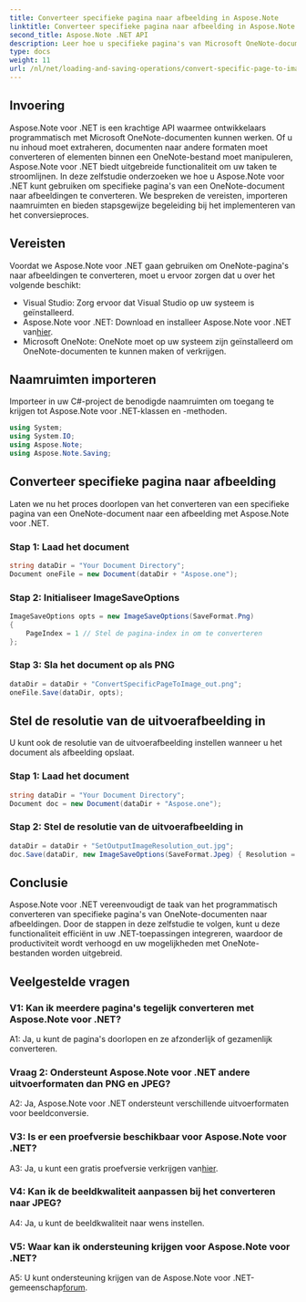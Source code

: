 ```yaml
---
title: Converteer specifieke pagina naar afbeelding in Aspose.Note
linktitle: Converteer specifieke pagina naar afbeelding in Aspose.Note
second_title: Aspose.Note .NET API
description: Leer hoe u specifieke pagina's van Microsoft OneNote-documenten programmatisch naar afbeeldingen kunt converteren met Aspose.Note voor .NET.
type: docs
weight: 11
url: /nl/net/loading-and-saving-operations/convert-specific-page-to-image/
---
```

## Invoering

Aspose.Note voor .NET is een krachtige API waarmee ontwikkelaars programmatisch met Microsoft OneNote-documenten kunnen werken. Of u nu inhoud moet extraheren, documenten naar andere formaten moet converteren of elementen binnen een OneNote-bestand moet manipuleren, Aspose.Note voor .NET biedt uitgebreide functionaliteit om uw taken te stroomlijnen. In deze zelfstudie onderzoeken we hoe u Aspose.Note voor .NET kunt gebruiken om specifieke pagina's van een OneNote-document naar afbeeldingen te converteren. We bespreken de vereisten, importeren naamruimten en bieden stapsgewijze begeleiding bij het implementeren van het conversieproces.

## Vereisten

Voordat we Aspose.Note voor .NET gaan gebruiken om OneNote-pagina's naar afbeeldingen te converteren, moet u ervoor zorgen dat u over het volgende beschikt:

- Visual Studio: Zorg ervoor dat Visual Studio op uw systeem is geïnstalleerd.
-  Aspose.Note voor .NET: Download en installeer Aspose.Note voor .NET van[hier](https://releases.aspose.com/note/net/).
- Microsoft OneNote: OneNote moet op uw systeem zijn geïnstalleerd om OneNote-documenten te kunnen maken of verkrijgen.

## Naamruimten importeren

Importeer in uw C#-project de benodigde naamruimten om toegang te krijgen tot Aspose.Note voor .NET-klassen en -methoden.

```csharp
using System;
using System.IO;
using Aspose.Note;
using Aspose.Note.Saving;
```

## Converteer specifieke pagina naar afbeelding

Laten we nu het proces doorlopen van het converteren van een specifieke pagina van een OneNote-document naar een afbeelding met Aspose.Note voor .NET.

### Stap 1: Laad het document

```csharp
string dataDir = "Your Document Directory";
Document oneFile = new Document(dataDir + "Aspose.one");
```

### Stap 2: Initialiseer ImageSaveOptions

```csharp
ImageSaveOptions opts = new ImageSaveOptions(SaveFormat.Png)
{
    PageIndex = 1 // Stel de pagina-index in om te converteren
};
```

### Stap 3: Sla het document op als PNG

```csharp
dataDir = dataDir + "ConvertSpecificPageToImage_out.png";
oneFile.Save(dataDir, opts);
```

## Stel de resolutie van de uitvoerafbeelding in

U kunt ook de resolutie van de uitvoerafbeelding instellen wanneer u het document als afbeelding opslaat.

### Stap 1: Laad het document

```csharp
string dataDir = "Your Document Directory";
Document doc = new Document(dataDir + "Aspose.one");
```

### Stap 2: Stel de resolutie van de uitvoerafbeelding in

```csharp
dataDir = dataDir + "SetOutputImageResolution_out.jpg";
doc.Save(dataDir, new ImageSaveOptions(SaveFormat.Jpeg) { Resolution = 220 });
```

## Conclusie

Aspose.Note voor .NET vereenvoudigt de taak van het programmatisch converteren van specifieke pagina's van OneNote-documenten naar afbeeldingen. Door de stappen in deze zelfstudie te volgen, kunt u deze functionaliteit efficiënt in uw .NET-toepassingen integreren, waardoor de productiviteit wordt verhoogd en uw mogelijkheden met OneNote-bestanden worden uitgebreid.

## Veelgestelde vragen

### V1: Kan ik meerdere pagina's tegelijk converteren met Aspose.Note voor .NET?

A1: Ja, u kunt de pagina's doorlopen en ze afzonderlijk of gezamenlijk converteren.

### Vraag 2: Ondersteunt Aspose.Note voor .NET andere uitvoerformaten dan PNG en JPEG?

A2: Ja, Aspose.Note voor .NET ondersteunt verschillende uitvoerformaten voor beeldconversie.

### V3: Is er een proefversie beschikbaar voor Aspose.Note voor .NET?

 A3: Ja, u kunt een gratis proefversie verkrijgen van[hier](https://releases.aspose.com/).

### V4: Kan ik de beeldkwaliteit aanpassen bij het converteren naar JPEG?

A4: Ja, u kunt de beeldkwaliteit naar wens instellen.

### V5: Waar kan ik ondersteuning krijgen voor Aspose.Note voor .NET?

 A5: U kunt ondersteuning krijgen van de Aspose.Note voor .NET-gemeenschap[forum](https://forum.aspose.com/c/note/28).